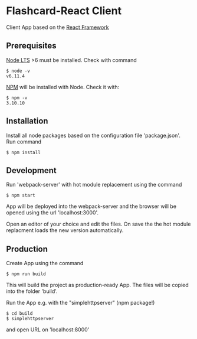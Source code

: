 Flashcard-React Client
======================
Client App based on the [React Framework](https://facebook.github.io/react/)

Prerequisites
-------------
[Node LTS](https://nodejs.org/en/) >6 must be installed. Check with command

    $ node -v
    v6.11.4

[NPM](https://www.npmjs.com/) will be installed with Node. Check it with:

    $ npm -v
    3.10.10

Installation
------------
Install all node packages based on the configuration file 'package.json'.  
Run command

    $ npm install

Development
-----------
Run 'webpack-server' with hot module replacement using the command

    $ npm start
    
App will be deployed into the webpack-server and the browser will be opened using the url 'localhost:3000'.

Open an editor of your choice and edit the files. On save the the hot module replacment
loads the new version automatically.

Production
----------
Create App using the command

    $ npm run build

This will build the project as production-ready App. The files will be copied into the folder 'build'.

Run the App e.g. with the "simplehttpserver" (npm package!)

    $ cd build
    $ simplehttpserver

and open URL on 'localhost:8000'
